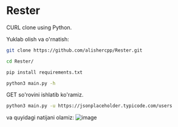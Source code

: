 # Rester
CURL clone using Python.

Yuklab olish va o'rnatish:
```bash
git clone https://github.com/alishercpp/Rester.git
```
```bash
cd Rester/
```
```bash
pip install requirements.txt
```
```bash
python3 main.py -h
```

GET so'rovini ishlatib ko'ramiz.
```bash
python3 main.py -u https://jsonplaceholder.typicode.com/users
```
va quyidagi natijani olamiz:
![image](https://github.com/alishercpp/Rester/assets/142798073/757de18b-8ecf-4c00-b5d7-16b24ef50848)
